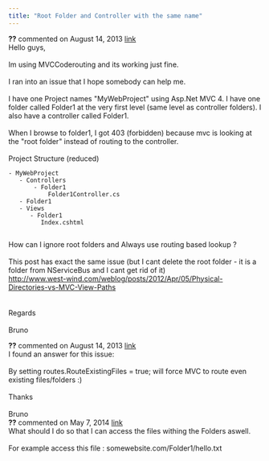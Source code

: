 ```yaml
---
title: "Root Folder and Controller with the same name"
---
```

<div id="post1080557" class="discussion-comment op">
   <div class="discussion-header"><b>??</b> commented on 
      <time datetime="2013-08-14T07:21:17.133-07:00" title="2013-08-14T07:21:17.133-07:00">August 14, 2013</time> <a href="#1080557" class="post-link">link</a></div>
   <div class="discussion-message">Hello guys,<br />
<br />
Im using MVCCoderouting and its working just fine.<br />
<br />
I ran into an issue that I hope somebody can help me.<br />
<br />
I have one Project names &quot;MyWebProject&quot; using Asp.Net MVC 4. I have one folder called Folder1 at the very first level (same level as controller folders). I also have a controller called Folder1.<br />
<br />
When I browse to folder1, I got 403 (forbidden) because mvc is looking at the &quot;root folder&quot; instead of routing to the controller.<br />
<br />
Project Structure (reduced)<br />
<pre><code>- MyWebProject
   - Controllers
       - Folder1
           Folder1Controller.cs
   - Folder1
   - Views
      - Folder1
         Index.cshtml
  </code></pre>

How can I ignore root folders and Always use routing based lookup ?<br />
<br />
This post has exact the same issue (but I cant delete the root folder - it is a folder from NServiceBus and I cant get rid of it)<br />
<a href="http://www.west-wind.com/weblog/posts/2012/Apr/05/Physical-Directories-vs-MVC-View-Paths" rel="nofollow">http://www.west-wind.com/weblog/posts/2012/Apr/05/Physical-Directories-vs-MVC-View-Paths</a><br />
<br />
<br />
Regards<br />
<br />
Bruno<br />
</div>
</div>
<div id="post1080582" class="discussion-comment marked-as-answer">
   <div class="discussion-header"><b>??</b> commented on 
      <time datetime="2013-08-14T07:56:40.427-07:00" title="2013-08-14T07:56:40.427-07:00">August 14, 2013</time> <a href="#1080582" class="post-link">link</a></div>
   <div class="discussion-message">I found an answer for this issue:<br />
<br />
By setting routes.RouteExistingFiles = true; will force MVC to route even existing files/folders :)<br />
<br />
Thanks <br />
<br />
Bruno<br />
</div>
</div>
<div id="post1242465" class="discussion-comment">
   <div class="discussion-header"><b>??</b> commented on 
      <time datetime="2014-05-07T02:54:36.98-07:00" title="2014-05-07T02:54:36.98-07:00">May 7, 2014</time> <a href="#1242465" class="post-link">link</a></div>
   <div class="discussion-message">What should I do so that I can access the files withing the Folders aswell.<br />
<br />
For example access this file : somewebsite.com/Folder1/hello.txt<br />
</div>
</div>
